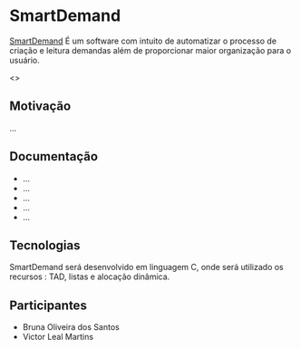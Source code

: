 <div id="Apresentação">
    <h1>SmartDemand</h1>
    <p>
        <a href="https://github.com/SystemOutPrintLeal/ed1-EC-2020-1">SmartDemand</a>
        É um software com intuito de  automatizar  o processo de criação e leitura demandas além de proporcionar maior organização para o usuário. 
    </p>
</div>

<>

<div id="Atributos">
    <h2>Motivação</h2>
    <p>...</p>
    <h2>Documentação</h2>
        <ul>
            <li>...</li>
            <li>...</li>
            <li>...</li>
            <li>...</li>
            <li>...</li>
        </ul>

   <h2>Tecnologias</h2>
    <p>SmartDemand será desenvolvido em linguagem C, onde será utilizado os recursos : TAD, listas e alocação dinâmica.</p>

<h2>Participantes</h2>
<ul>
    <li>Bruna Oliveira dos Santos</li> 
    <li>Victor Leal Martins</li> 
</ul>

 
</div>